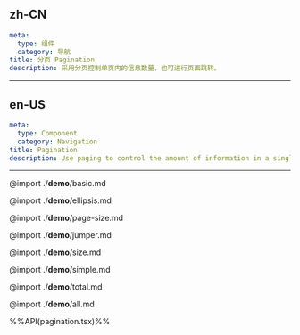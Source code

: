 ## zh-CN
```yaml
meta:
  type: 组件
  category: 导航
title: 分页 Pagination
description: 采用分页控制单页内的信息数量，也可进行页面跳转。
```
---
## en-US
```yaml
meta:
  type: Component
  category: Navigation
title: Pagination
description: Use paging to control the amount of information in a single page, and page jumps can also be performed.
```
---

@import ./__demo__/basic.md

@import ./__demo__/ellipsis.md

@import ./__demo__/page-size.md

@import ./__demo__/jumper.md

@import ./__demo__/size.md

@import ./__demo__/simple.md

@import ./__demo__/total.md

@import ./__demo__/all.md

%%API(pagination.tsx)%%
